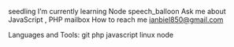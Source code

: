 seedling I’m currently learning Node
speech_balloon Ask me about JavaScript , PHP
mailbox How to reach me ianbiel850@gmail.com

Languages and Tools:
git php javascript linux node
<!---
IanFsciety/IanFsciety is a ✨ special ✨ repository because its `README.md` (this file) appears on your GitHub profile.
You can click the Preview link to take a look at your changes.
--->
